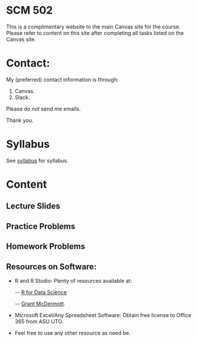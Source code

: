 # SCM 502

This is a complimentary website to the main Canvas site for the course. Please refer to content on this site after completing all tasks listed on the Canvas site. 

# Contact: 

My (preferred) contact information is through: 

1. Canvas. 
1. Slack.

Please do *not* send me emails. 

Thank you. 

# Syllabus
 
 See [syllabus](http://harishguda.me/teaching) for syllabus. 

# Content

## Lecture Slides

## Practice Problems

## Homework Problems

## Resources on Software: 

- R and R Studio: Plenty of resources available at: 

    -- [R for Data Science](r4ds.had.co.nz)

    -- [Grant McDermott](https://github.com/uo-ec607). 

- Microsoft Excel/Any Spreadsheet Software: Obtain free license to Office 365 from ASU UTO. 

- Feel free to use any other resource as need be. 

